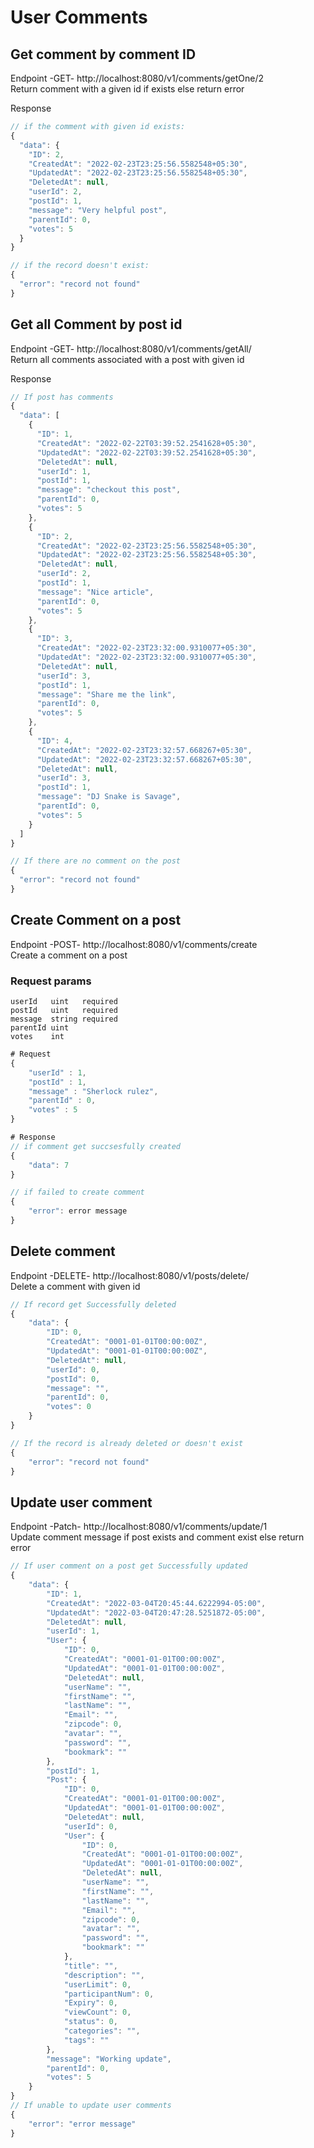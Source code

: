 # User Comments

## Get comment by comment ID 
Endpoint -GET- http://localhost:8080/v1/comments/getOne/2 <br>
Return comment with a given id if exists else return error  

Response
```javascript
// if the comment with given id exists:
{
  "data": {
    "ID": 2,
    "CreatedAt": "2022-02-23T23:25:56.5582548+05:30",
    "UpdatedAt": "2022-02-23T23:25:56.5582548+05:30",
    "DeletedAt": null,
    "userId": 2,
    "postId": 1,
    "message": "Very helpful post",
    "parentId": 0,
    "votes": 5
  }
}

// if the record doesn't exist:
{
  "error": "record not found"
}
```

## Get all Comment by post id
Endpoint -GET- http://localhost:8080/v1/comments/getAll/ <br>
Return all comments associated with a post with given id

Response
```javascript
// If post has comments 
{
  "data": [
    {
      "ID": 1,
      "CreatedAt": "2022-02-22T03:39:52.2541628+05:30",
      "UpdatedAt": "2022-02-22T03:39:52.2541628+05:30",
      "DeletedAt": null,
      "userId": 1,
      "postId": 1,
      "message": "checkout this post",
      "parentId": 0,
      "votes": 5
    },
    {
      "ID": 2,
      "CreatedAt": "2022-02-23T23:25:56.5582548+05:30",
      "UpdatedAt": "2022-02-23T23:25:56.5582548+05:30",
      "DeletedAt": null,
      "userId": 2,
      "postId": 1,
      "message": "Nice article",
      "parentId": 0,
      "votes": 5
    },
    {
      "ID": 3,
      "CreatedAt": "2022-02-23T23:32:00.9310077+05:30",
      "UpdatedAt": "2022-02-23T23:32:00.9310077+05:30",
      "DeletedAt": null,
      "userId": 3,
      "postId": 1,
      "message": "Share me the link",
      "parentId": 0,
      "votes": 5
    },
    {
      "ID": 4,
      "CreatedAt": "2022-02-23T23:32:57.668267+05:30",
      "UpdatedAt": "2022-02-23T23:32:57.668267+05:30",
      "DeletedAt": null,
      "userId": 3,
      "postId": 1,
      "message": "DJ Snake is Savage",
      "parentId": 0,
      "votes": 5
    }
  ]
}

// If there are no comment on the post
{
  "error": "record not found"
}
```

## Create Comment on a post
Endpoint -POST- http://localhost:8080/v1/comments/create <br>
Create a comment on a post

### Request params
	userId   uint   required
	postId   uint   required
	message  string required
	parentId uint   
	votes    int    

```javascript
# Request
{
	"userId" : 1,
	"postId" : 1,
	"message" : "Sherlock rulez",
	"parentId" : 0,
	"votes" : 5 
}

# Response
// if comment get succsesfully created 
{
    "data": 7
}

// if failed to create comment
{
    "error": error message
}
```

## Delete comment
Endpoint -DELETE- http://localhost:8080/v1/posts/delete/ <br>
Delete a comment with given id

```javascript
// If record get Successfully deleted
{
    "data": {
        "ID": 0,
        "CreatedAt": "0001-01-01T00:00:00Z",
        "UpdatedAt": "0001-01-01T00:00:00Z",
        "DeletedAt": null,
        "userId": 0,
        "postId": 0,
        "message": "",
        "parentId": 0,
        "votes": 0
    }
}

// If the record is already deleted or doesn't exist
{
    "error": "record not found"
}
```


## Update user comment
Endpoint -Patch- http://localhost:8080/v1/comments/update/1 <br>
Update comment message if post exists and comment exist else return error

```javascript
// If user comment on a post get Successfully updated
{
    "data": {
        "ID": 1,
        "CreatedAt": "2022-03-04T20:45:44.6222994-05:00",
        "UpdatedAt": "2022-03-04T20:47:28.5251872-05:00",
        "DeletedAt": null,
        "userId": 1,
        "User": {
            "ID": 0,
            "CreatedAt": "0001-01-01T00:00:00Z",
            "UpdatedAt": "0001-01-01T00:00:00Z",
            "DeletedAt": null,
            "userName": "",
            "firstName": "",
            "lastName": "",
            "Email": "",
            "zipcode": 0,
            "avatar": "",
            "password": "",
            "bookmark": ""
        },
        "postId": 1,
        "Post": {
            "ID": 0,
            "CreatedAt": "0001-01-01T00:00:00Z",
            "UpdatedAt": "0001-01-01T00:00:00Z",
            "DeletedAt": null,
            "userId": 0,
            "User": {
                "ID": 0,
                "CreatedAt": "0001-01-01T00:00:00Z",
                "UpdatedAt": "0001-01-01T00:00:00Z",
                "DeletedAt": null,
                "userName": "",
                "firstName": "",
                "lastName": "",
                "Email": "",
                "zipcode": 0,
                "avatar": "",
                "password": "",
                "bookmark": ""
            },
            "title": "",
            "description": "",
            "userLimit": 0,
            "participantNum": 0,
            "Expiry": 0,
            "viewCount": 0,
            "status": 0,
            "categories": "",
            "tags": ""
        },
        "message": "Working update",
        "parentId": 0,
        "votes": 5
    }
}
// If unable to update user comments
{
    "error": "error message"
}
```
